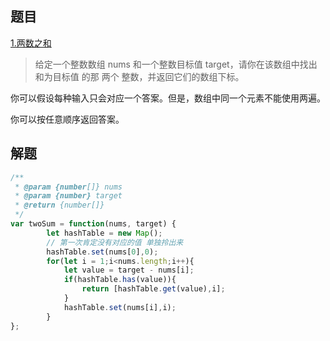 ## 题目

[1.两数之和](https://leetcode-cn.com/problems/two-sum/)

>给定一个整数数组 nums 和一个整数目标值 target，请你在该数组中找出 和为目标值 的那 两个 整数，并返回它们的数组下标。

你可以假设每种输入只会对应一个答案。但是，数组中同一个元素不能使用两遍。

你可以按任意顺序返回答案。


## 解题

```javascript
/**
 * @param {number[]} nums
 * @param {number} target
 * @return {number[]}
 */
var twoSum = function(nums, target) {
        let hashTable = new Map();
        // 第一次肯定没有对应的值 单独拎出来
        hashTable.set(nums[0],0);
        for(let i = 1;i<nums.length;i++){
            let value = target - nums[i];
            if(hashTable.has(value)){
                return [hashTable.get(value),i];
            }
            hashTable.set(nums[i],i);
        }
};
```